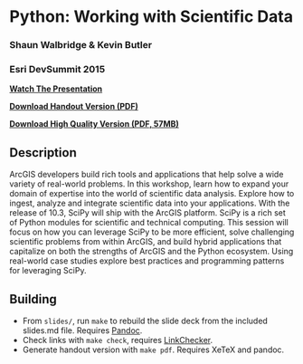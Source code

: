 Python: Working with Scientific Data
====================================

### Shaun Walbridge & Kevin Butler
### Esri DevSummit 2015


**[Watch The Presentation](https://4326.us/scipy)**

**[Download Handout Version (PDF)](https://4326.us/scipy/devsummit-2015-scipy-arcgis-presentation-handout.pdf)**

**[Download High Quality Version (PDF, 57MB)](https://4326.us/scipy/devsummit-2015-scipy-arcgis-presentation-full.pdf)**

Description
-----------
ArcGIS developers build rich tools and applications that help solve a wide variety of real-world problems. In this workshop, learn how to expand your domain of expertise into the world of scientific data analysis. Explore how to ingest, analyze and integrate scientific data into your applications. With the release of 10.3, SciPy will ship with the ArcGIS platform. SciPy is a rich set of Python modules for scientific and technical computing. This session will focus on how you can leverage SciPy to be more efficient, solve challenging scientific problems from within ArcGIS, and build hybrid applications that capitalize on both the strengths of ArcGIS and the Python ecosystem. Using real-world case studies explore best practices and programming patterns for leveraging SciPy.

Building
--------

 - From `slides/`, run `make` to rebuild the slide deck from the included slides.md file. Requires [Pandoc](http://johnmacfarlane.net/pandoc/).
 - Check links with `make check`, requires [LinkChecker](https://pypi.python.org/pypi/LinkChecker).
 - Generate handout version with `make pdf`. Requires XeTeX and pandoc.
